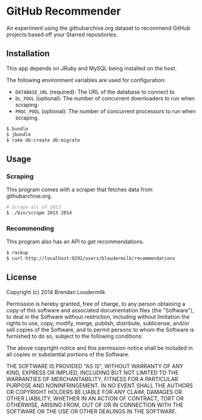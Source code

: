 # GitHub Recommender

An experiment using the githubarchive.org dataset to recommend GitHub projects
based off your Starred repositories.

## Installation

This app depends on JRuby and MySQL being installed on the host.

The following environment variables are used for configuration:

* `DATABASE_URL` (required): The URL of the database to connect to
* `DL_POOL` (optional): The number of concurrent downloaders to run when
  scraping.
* `PROC_POOL` (optional): The number of concurrent processors to run when
  scraping.

```bash
$ bundle
$ jbundle
$ rake db:create db:migrate
```

## Usage

### Scraping

This program comes with a scraper that fetches data from githubarchive.org.

```bash
# Scrape all of 2013
$ ./bin/scrape 2013 2014
```

### Recommending

This program also has an API to get recommendations.

```bash
$ rackup
$ curl http://localhost:9292/users/bloudermilk/recommendations
```

## License

Copyright (c) 2014 Brendan Loudermilk

Permission is hereby granted, free of charge, to any person obtaining a copy
of this software and associated documentation files (the "Software"), to deal
in the Software without restriction, including without limitation the rights
to use, copy, modify, merge, publish, distribute, sublicense, and/or sell
copies of the Software, and to permit persons to whom the Software is
furnished to do so, subject to the following conditions:

The above copyright notice and this permission notice shall be included in
all copies or substantial portions of the Software.

THE SOFTWARE IS PROVIDED "AS IS", WITHOUT WARRANTY OF ANY KIND, EXPRESS OR
IMPLIED, INCLUDING BUT NOT LIMITED TO THE WARRANTIES OF MERCHANTABILITY,
FITNESS FOR A PARTICULAR PURPOSE AND NONINFRINGEMENT. IN NO EVENT SHALL THE
AUTHORS OR COPYRIGHT HOLDERS BE LIABLE FOR ANY CLAIM, DAMAGES OR OTHER
LIABILITY, WHETHER IN AN ACTION OF CONTRACT, TORT OR OTHERWISE, ARISING FROM,
OUT OF OR IN CONNECTION WITH THE SOFTWARE OR THE USE OR OTHER DEALINGS IN
THE SOFTWARE.
